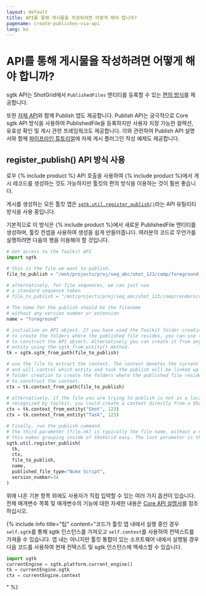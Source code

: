 ```yaml
---
layout: default
title: API를 통해 게시물을 작성하려면 어떻게 해야 합니까?
pagename: create-publishes-via-api
lang: ko
---
```


# API를 통해 게시물을 작성하려면 어떻게 해야 합니까?

sgtk API는 ShotGrid에서 `PublishedFiles` 엔티티를 등록할 수 있는 [편의 방식](https://developer.shotgunsoftware.com/tk-core/utils.html#sgtk.util.register_publish)를 제공합니다.

또한 [자체 API](https://developer.shotgunsoftware.com/tk-multi-publish2/)와 함께 Publish 앱도 제공합니다.
Publish API는 궁극적으로 Core sgtk API 방식을 사용하여 PublishedFile을 등록하지만 사용자 지정 가능한 컬렉션, 유효성 확인 및 게시 관련 프레임워크도 제공합니다. 이와 관련하여 Publish API 설명서와 함께 [파이프라인 튜토리얼](https://developer.shotgridsoftware.com/cb8926fc/?title=Pipeline+Tutorial)에 자체 게시 플러그인 작성 예제도 제공합니다.

## register_publish() API 방식 사용
로우 {% include product %} API 호출을 사용하여 {% include product %}에서 게시 레코드를 생성하는 것도 가능하지만 툴킷의 편의 방식을 이용하는 것이 훨씬 좋습니다.

게시를 생성하는 모든 툴킷 앱은 [`sgtk.util.register_publish()`](https://developer.shotgunsoftware.com/tk-core/utils.html#sgtk.util.register_publish)라는 API 유틸리티 방식을 사용 중입니다.

기본적으로 이 방식은 {% include product %}에서 새로운 PublishedFile 엔티티를 생성하며, 툴킷 컨셉을 사용하여 생성을 쉽게 만들어줍니다. 여러분의 코드로 무언가를 실행하려면 다음의 행을 이용해야 할 것입니다.

```python
# Get access to the Toolkit API
import sgtk

# this is the file we want to publish.
file_to_publish = "/mnt/projects/proj/seq_abc/shot_123/comp/foreground.v034.nk"

# alternatively, for file sequences, we can just use
# a standard sequence token
# file_to_publish = "/mnt/projects/proj/seq_abc/shot_123/comp/renders/v034/foreground.%04d.exr"

# The name for the publish should be the filename
# without any version number or extension
name = "foreground"

# initialize an API object. If you have used the Toolkit folder creation
# to create the folders where the published file resides, you can use this path
# to construct the API object. Alternatively you can create it from any ShotGrid
# entity using the sgtk_from_entity() method.
tk = sgtk.sgtk_from_path(file_to_publish)

# use the file to extract the context. The context denotes the current work area in Toolkit
# and will control which entity and task the publish will be linked up to. If you have used the Toolkit
# folder creation to create the folders where the published file resides, you can use this path
# to construct the context.
ctx = tk.context_from_path(file_to_publish)

# alternatively, if the file you are trying to publish is not in a location that is
# recognized by toolkit, you could create a context directly from a ShotGrid entity instead:
ctx = tk.context_from_entity("Shot", 123)
ctx = tk.context_from_entity("Task", 123)

# Finally, run the publish command.
# the third parameter (file.nk) is typically the file name, without a version number.
# this makes grouping inside of ShotGrid easy. The last parameter is the version number.
sgtk.util.register_publish(
  tk,
  ctx,
  file_to_publish,
  name,
  published_file_type="Nuke Script",
  version_number=34
)
```

위에 나온 기본 항목 외에도 사용자가 직접 입력할 수 있는 여러 가지 옵션이 있습니다.
전체 매개변수 목록 및 매개변수의 기능에 대한 자세한 내용은 [Core API 설명서](https://developer.shotgridsoftware.com/tk-core/utils.html#sgtk.util.register_publish)를 참조하십시오.

{% include info title="팁" content="코드가 툴킷 앱 내에서 실행 중인 경우 `self.sgtk`를 통해 sgtk 인스턴스를 가져오고 `self.context`를 사용하여 컨텍스트를 가져올 수 있습니다.
앱 내는 아니지만 툴킷 통합이 있는 소프트웨어 내에서 실행될 경우 다음 코드를 사용하여 현재 컨텍스트 및 sgtk 인스턴스에 액세스할 수 있습니다.

```python
import sgtk
currentEngine = sgtk.platform.current_engine()
tk = currentEngine.sgtk
ctx = currentEngine.context
```
" %}